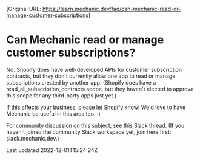 [Original URL: https://learn.mechanic.dev/faq/can-mechanic-read-or-manage-customer-subscriptions]

# Can Mechanic read or manage customer subscriptions?

No. Shopify does have well-developed APIs for customer subscription contracts, but they don't currently allow one app to read or manage subscriptions created by another app. (Shopify does have a read\_all\_subscription\_contracts scope, but they haven't elected to approve this scope for any third-party apps just yet.)

If this affects your business, please let Shopify know! We'd love to have Mechanic be useful in this area too. :)

For community discussion on this subject, see this Slack thread. (If you haven't joined the community Slack workspace yet, join here first: slack.mechanic.dev.)

Last updated 2022-12-01T15:24:24Z
